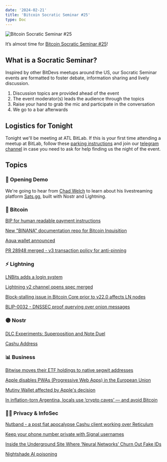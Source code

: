 ```yaml
---
date: '2024-02-21'
title: 'Bitcoin Socratic Seminar #25'
type: Doc
---
```


![Bitcoin Socratic Seminar #25](/bitcoin-socratic-seminar-25.jpg)

It’s almost time for <a href="https://www.meetup.com/atlantabitdevs/events/298228392/">Bitcoin Socratic Seminar #25</a>!

## What is a Socratic Seminar?

Inspired by other BitDevs meetups around the US, our Socratic Seminar events are formatted to foster debate, information sharing and lively discussion.

1. Discussion topics are provided ahead of the event
2. The event moderator(s) leads the audience through the topics
3. Raise your hand to grab the mic and participate in the conversation
4. We go to a bar afterwards

## Logistics for Tonight

Tonight we'll be meeting at ATL BitLab. If this is your first time attending a meetup at BitLab, follow these <a href="https://atlantabitdevs.org/parking-instructions-for-atl-bitlab/" target="_blank">parking instructions</a> and join our <a href="https://atlantabitdevs.org/telegram/" target="_blank">telegram channel</a> in case you need to ask for help finding us the night of the event.

## Topics

### 🤙 Opening Demo

We're going to hear from <a href="https://twitter.com/chdwlch">Chad Welch</a> to learn about his livestreaming platform <a href="https://sats.gg">Sats.gg</a>, built with Nostr and Lightning.

### 🧡 Bitcoin

<a href="https://twitter.com/TheBlueMatt/status/1756463212990472335">BIP for human readable payment instructions</a>

[New "BINANA" documentation repo for Bitcoin Inquisition](https://lists.linuxfoundation.org/pipermail/bitcoin-dev/2024-January/022289.html)

[Aqua wallet announced](https://aquawallet.io/)

[PR 28948 merged - v3 transaction policy for anti-pinning](https://github.com/bitcoin/bitcoin/pull/28948)

### ⚡️ Lightning

[LNBits adds a login system](https://github.com/lnbits/lnbits/releases/tag/0.12.0)

<a href="https://twitter.com/niftynei/status/1757465056508285036">Lightning v2 channel opens spec merged</a>

[Block-stalling issue in Bitcoin Core prior to v22.0 affects LN nodes](https://delvingbitcoin.org/t/block-stalling-issue-in-core-prior-to-v22-0/499)

<a href="https://github.com/lightning/blips/pull/32">BLIP-0032 - DNSSEC proof querying over onion messages</a>

### 🟣 Nostr

[DLC Experiments: Superposition and Note Duel](https://blog.mutinywallet.com/note-duel-superposition/)

<a href="https://njump.me/nevent1qqs2kplrvu3sdvlhht7ak29p78f5ntjqdtv5ykysu27hp7kqlyehy4gppamhxue69uhk2tnwdaejumr0dsqs6amnwvaz7tmwdaejumr0dsq36amnwvaz7tmwdaehgu3dwp6kytnhv4kxcmmjv3jhytnwv46qzrmhwden5te0dehhxarj9ekk7mgzyrwlqwk2skk7qw0xwsk4hmea7dfd7xvap5c7y2uctrn7m2zukwamuunhv9f">Cashu Address</a>

### 📊 Business

<a href="https://twitter.com/bitwiseinvest/status/1757813223536103568">Bitwise moves their ETF holdings to native segwit addresses</a>

[Apple disables PWAs (Progressive Web Apps) in the European Union](https://developer.apple.com/support/dma-and-apps-in-the-eu#dev-qaa)

<a href="https://njump.me/nevent1qqs9g20n5r3cyn82du4eqvemdpy96vnm2uncn2wcfan7x7uxp5p9q8spp4mhxue69uhkummn9ekx7mqpzfmhxue69uhk7enxvd5xz6tw9ec82cspz3mhxue69uhhyetvv9ujumn0wd68ytnzvuq3vamnwvaz7tmjv4kxz7fwwpexjmtpdshxuet5qgsd79ejwuvz7v246danxqs3hgw7f2q4qrqz6x27je8er0nhfmykwzqyeeypl">Mutiny Wallet affected by Apple's decision</a>

<a href="https://cointelegraph.com/news/argentina-inflation-unofficial-exchange-crypto-caves">In inflation-torn Argentina, locals use ‘crypto caves’ — and avoid Bitcoin</a>

### 🕵️‍♂️ Privacy & InfoSec

<a href="https://www.youtube.com/watch?v=HAX8GFn5uCI">Nutband - a post fiat apocalypse Cashu client working over Reticulum</a>

[Keep your phone number private with Signal usernames](https://signal.org/blog/phone-number-privacy-usernames/?ref=nobsbitcoin.com)

[Inside the Underground Site Where ‘Neural Networks’ Churn Out Fake IDs](https://www.404media.co/inside-the-underground-site-where-ai-neural-networks-churns-out-fake-ids-onlyfake/)

[Nightshade AI poisoning](https://venturebeat.com/ai/nightshade-the-free-tool-that-poisons-ai-models-is-now-available-for-artists-to-use/)
